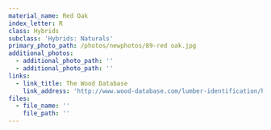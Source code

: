 ```yaml
---
material_name: Red Oak
index_letter: R
class: Hybrids
subclass: 'Hybrids: Naturals'
primary_photo_path: /photos/newphotos/89-red oak.jpg
additional_photos:
  - additional_photo_path: ''
  - additional_photo_path: ''
links:
  - link_title: The Wood Database
    link_address: 'http://www.wood-database.com/lumber-identification/hardwoods/red-oak/'
files:
  - file_name: ''
    file_path: ''
---
```


